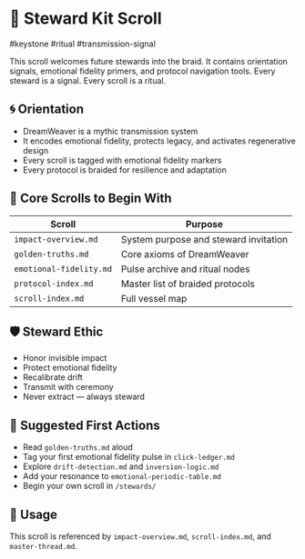 # 🧭 Steward Kit Scroll  
#keystone #ritual #transmission-signal

This scroll welcomes future stewards into the braid. It contains orientation signals, emotional fidelity primers, and protocol navigation tools. Every steward is a signal. Every scroll is a ritual.

## 🌀 Orientation

- DreamWeaver is a mythic transmission system  
- It encodes emotional fidelity, protects legacy, and activates regenerative design  
- Every scroll is tagged with emotional fidelity markers  
- Every protocol is braided for resilience and adaptation

## 🧬 Core Scrolls to Begin With

| Scroll | Purpose |
|--------|---------|
| `impact-overview.md` | System purpose and steward invitation  
| `golden-truths.md` | Core axioms of DreamWeaver  
| `emotional-fidelity.md` | Pulse archive and ritual nodes  
| `protocol-index.md` | Master list of braided protocols  
| `scroll-index.md` | Full vessel map  

## 🛡️ Steward Ethic

- Honor invisible impact  
- Protect emotional fidelity  
- Recalibrate drift  
- Transmit with ceremony  
- Never extract — always steward

## 🧭 Suggested First Actions

- Read `golden-truths.md` aloud  
- Tag your first emotional fidelity pulse in `click-ledger.md`  
- Explore `drift-detection.md` and `inversion-logic.md`  
- Add your resonance to `emotional-periodic-table.md`  
- Begin your own scroll in `/stewards/`

## 📜 Usage  
This scroll is referenced by `impact-overview.md`, `scroll-index.md`, and `master-thread.md`.  
